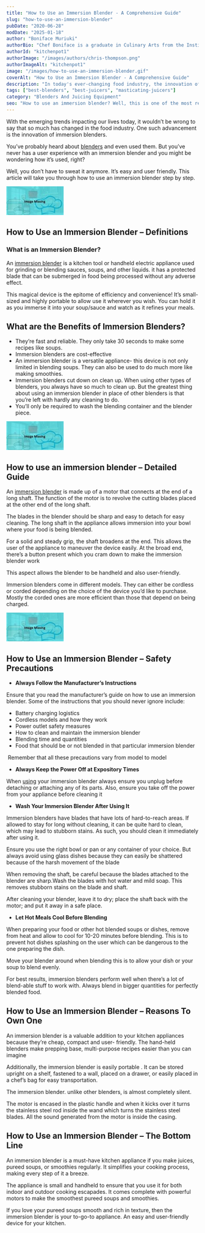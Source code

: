 ```yaml
---
title: "How to Use an Immersion Blender - A Comprehensive Guide"
slug: "how-to-use-an-immersion-blender"
pubDate: "2020-06-28"
modDate: "2025-01-18"
author: "Boniface Muriuki"
authorBio: "Chef Boniface is a graduate in Culinary Arts from the Institute of Culinary Education, New York. He has worked in several restaurants and is currently the Head Chef at Cavali Restaurant. He has excelled in developing unique recipes and influencing the menu at the restaurant. He prides himself in sharing his knowledge at thekitchenpot.com where he writes about the best cookware for various recipes.."
authorId: "kitchenpot1"
authorImage: "/images/authors/chris-thompson.png"
authorImageAlt: "kitchenpot1"
image: "/images/how-to-use-an-immersion-blender.gif"
coverAlt: "How to Use an Immersion Blender - A Comprehensive Guide"
description: "In today's ever-changing food industry, the innovation of immersion blenders has made blending easier and more convenient. If you've never used an immersion blender before, don't worry. This article provides a step-by-step guide on how to use this magical"
tags: ["best-blenders", "best-juicers", "masticating-juicers"]
category: "Blenders And Juicing Equipment"
seo: "How to use an immersion blender? Well, this is one of the most revolutionary kitchen appliance you'll ever use! Learn the basic tips of using it effectively."
---
```


With the emerging trends impacting our lives today, it wouldn’t be wrong to say that so much has changed in the food industry. One such advancement is the innovation of immersion blenders.

You’ve probably heard about [blenders](https://thekitchenpot.com/blog/best-blender-for-protein-shakes//) and even used them. But you’ve never has a user experience with an immersion blender and you might be wondering how it’s used, right?

Well, you don’t have to sweat it anymore. It’s easy and user friendly. This article will take you through how to use an immersion blender step by step.

![](images/portablegasgrill.jpg)

## **How to Use an Immersion Blender – Definitions**

### **What is an Immersion Blender?**

An [immersion blender](https://en.wikipedia.org/wiki/Immersion_blender) is a kitchen tool or handheld electric appliance used for grinding or blending sauces, soups, and other liquids. it has a protected blade that can be submerged in food being processed without any adverse effect. 

This magical device is the epitome of efficiency and convenience! It’s small-sized and highly portable to allow use it wherever you wish. You can hold it as you immerse it into your soup/sauce and watch as it refines your meals.

## **What are the Benefits of Immersion Blenders?**

-   They’re fast and reliable. They only take 30 seconds to make some recipes like soups.
-   Immersion blenders are cost-effective
-   An immersion blender is a versatile appliance- this device is not only limited in blending soups. They can also be used to do much more like making smoothies.
-   Immersion blenders cut down on clean up. When using other types of blenders, you always have so much to clean up. But the greatest thing about using an immersion blender in place of other blenders is that you’re left with hardly any cleaning to do. 
-   You’ll only be required to wash the blending container and the blender piece.

![](images/portablegasgrill.jpg)

## **How to use an immersion blender – Detailed Guide**

An [immersion blender](https://www.wikihow.com/Use-an-Immersion-Blender) is made up of a motor that connects at the end of a long shaft. The function of the motor is to revolve the cutting blades placed at the other end of the long shaft.

The blades in the blender should be sharp and easy to detach for easy cleaning. The long shaft in the appliance allows immersion into your bowl where your food is being blended.

For a solid and steady grip, the shaft broadens at the end. This allows the user of the appliance to maneuver the device easily. At the broad end, there’s a button present which you cram down to make the immersion blender work

This aspect allows the blender to be handheld and also user-friendly.

Immersion blenders come in different models. They can either be cordless or corded depending on the choice of the device you’d like to purchase. Mostly the corded ones are more efficient than those that depend on being charged.

![How to Use Immersion Blender](images/portablegasgrill.jpg)

## **How to Use an Immersion Blender – Safety Precautions** 

-   **Always Follow the Manufacturer’s Instructions** 

Ensure that you read the manufacturer’s guide on how to use an immersion blender. Some of the instructions that you should never ignore include:

-   Battery charging logistics
-   Cordless models and how they work
-   Power outlet safety measures
-   How to clean and maintain the immersion blender
-   Blending time and quantities
-   Food that should be or not blended in that particular immersion blender

 Remember that all these precautions vary from model to model

-   **Always Keep the Power Off at Expository Times**

When [using](https://www.wikihow.com/Use-an-Immersion-Blender) your immersion blender always ensure you unplug before detaching or attaching any of its parts. Also, ensure you take off the power from your appliance before cleaning it

-   **Wash Your Immersion Blender After Using It**

Immersion blenders have blades that have lots of hard-to-reach areas. If allowed to stay for long without cleaning, it can be quite hard to clean, which may lead to stubborn stains. As such, you should clean it immediately after using it.

Ensure you use the right bowl or pan or any container of your choice. But always avoid using glass dishes because they can easily be shattered because of the harsh movement of the blade

When removing the shaft, be careful because the blades attached to the blender are sharp.Wash the blades with hot water and mild soap. This removes stubborn stains on the blade and shaft.

After cleaning your blender, leave it to dry; place the shaft back with the motor; and put it away in a safe place.

-   **Let Hot Meals Cool Before Blending** 

When preparing your food or other hot blended soups or dishes, remove from heat and allow to cool for 10-20 minutes before blending. This is to prevent hot dishes splashing on the user which can be dangerous to the one preparing the dish.

Move your blender around when blending this is to allow your dish or your soup to blend evenly.

For best results, immersion blenders perform well when there’s a lot of blend-able stuff to work with. Always blend in bigger quantities for perfectly blended food.

## **How to Use an Immersion Blender – Reasons To Own One**

An immersion blender is a valuable addition to your kitchen appliances because they’re cheap, compact and user- friendly. The hand-held blenders make prepping base, multi-purpose recipes easier than you can imagine

Additionally, the immersion blender is easily portable . It can be stored upright on a shelf, fastened to a wall, placed on a drawer, or easily placed in a chef’s bag for easy transportation.

The immersion blender. unlike other blenders, is almost completely silent.

The motor is encased in the plastic handle and when it kicks over it turns the stainless steel rod inside the wand which turns the stainless steel blades. All the sound generated from the motor is inside the casing.

## **How to Use an Immersion Blender – The Bottom Line**

An immersion blender is a must-have kitchen appliance if you make juices, pureed soups, or smoothies regularly. It simplifies your cooking process, making every step of it a breeze.

The appliance is small and handheld to ensure that you use it for both indoor and outdoor cooking escapades. It comes complete with powerful motors to make the smoothest pureed soups and smoothies.

If you love your pureed soups smooth and rich in texture, then the immersion blender is your to-go-to appliance. An easy and user-friendly device for your kitchen.